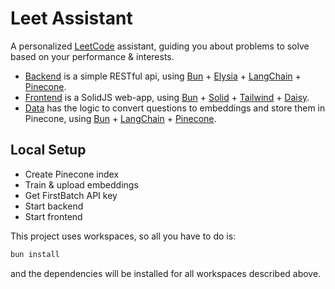 # Leet Assistant

A personalized [LeetCode](https://leetcode.com/) assistant, guiding you about problems to solve based on your performance & interests.

- [Backend](./backend/) is a simple RESTful api, using [Bun](https://bun.sh/) + [Elysia](https://elysiajs.com/) + [LangChain](https://www.langchain.com/) + [Pinecone](https://www.pinecone.io/).
- [Frontend](./frontend/) is a SolidJS web-app, using [Bun](https://bun.sh/) + [Solid](https://www.solidjs.com/) + [Tailwind](https://tailwindcss.com) + [Daisy](https://daisyui.com/).
- [Data](./data/) has the logic to convert questions to embeddings and store them in Pinecone, using [Bun](https://bun.sh/) + [LangChain](https://www.langchain.com/) + [Pinecone](https://www.pinecone.io/).

## Local Setup

- Create Pinecone index
- Train & upload embeddings
- Get FirstBatch API key
- Start backend
- Start frontend

This project uses workspaces, so all you have to do is:

```sh
bun install
```

and the dependencies will be installed for all workspaces described above.
